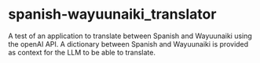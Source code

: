 # spanish-wayuunaiki_translator
A test of an application to translate between Spanish and Wayuunaiki using the openAI API.
A dictionary between Spanish and Wayuunaiki is provided as context for the LLM to be able to translate.
